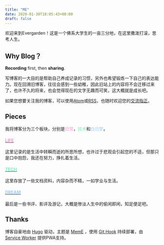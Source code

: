 ```yaml
---
title: "ME"
date: 2020-01-30T18:05:43+08:00
draft: false
---
```


欢迎来到Evergarden！这是一个佛系大学生的一亩三分地，在这里撒泼打滚，思考人生。

## Why Blog？

**Recording** first, then **sharing**. 

写博客的一大目的是帮助自己养成记录的习惯，另外也希望锻炼一下自己的表达能力。现在回溯旧博客，往往会感到一些幼稚，因此旧站上的内容将不会迁移过来了，也许不久的将来，也会觉得现在的文字无趣而可笑，这大概就是成长吧。

如果您想要关注我的博客，可以使用[Atom](../atom.xml)或[RSS](../rss.xml)，也随时欢迎您的[交流指正](mailto:wangshaohang.0416.china@gmail.com)。



## Pieces

我将博客分为三个板块，分别是<font color="#f9c">日常</font>，<font color="#7eb">技术</font>和<font color="#9cf">白日梦</font>。

#### [<font color="#f9c">LIFE</font>](../life/)

这里记录的是生活中转瞬而逝的所思所想，也许过于悲观会引起您的不适，但那只是口中抱怨，我还在努力，挣扎着生活。

#### [<font color="#7eb">TECH</font>](../tech/)

这里存放了一些文档资料，内容杂而不精，一如学业与生活。

#### [<font color="#9cf">DREAM</font>](../dream/)

最后是一些书评、影评及游记，大概是惨淡人生中的偷闲即闲，知足便足吧。



## Thanks

博客自豪地由 [Hugo](https://gohugo.io/) 驱动，主题是 [MemE](https://github.com/reuixiy/hugo-theme-meme) ，使用 [Git Hook](https://git.everness.me/Everness/blog) 持续部署，由 [Service Worker](https://developers.google.com/web/fundamentals/primers/service-workers/) 提供PWA支持。